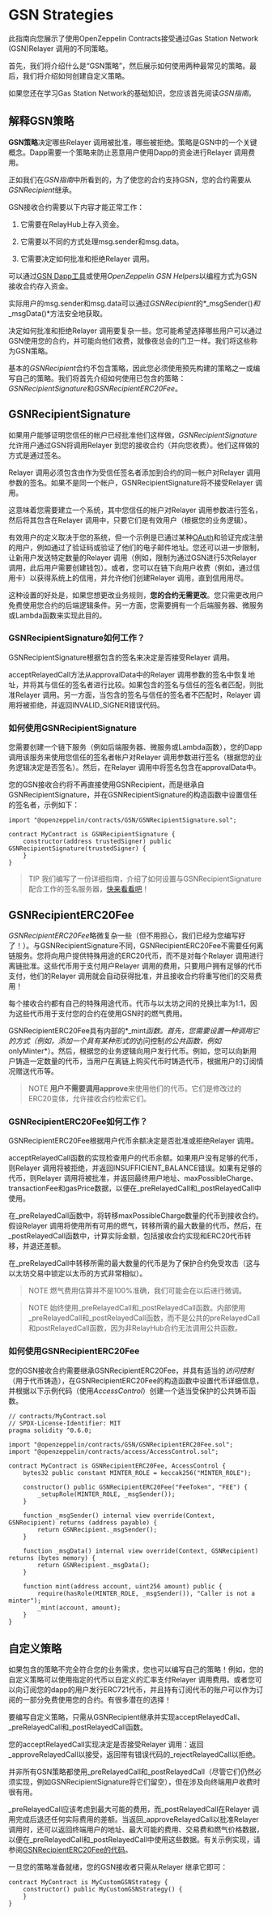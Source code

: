 # GSN Strategies
此指南向您展示了使用OpenZeppelin Contracts接受通过Gas Station Network (GSN)Relayer 调用的不同策略。

首先，我们将介绍什么是“GSN策略”，然后展示如何使用两种最常见的策略。最后，我们将介绍如何创建自定义策略。

如果您还在学习Gas Station Network的基础知识，您应该首先阅读*GSN指南*。

## 解释GSN策略
**GSN策略**决定哪些Relayer 调用被批准，哪些被拒绝。策略是GSN中的一个关键概念。Dapp需要一个策略来防止恶意用户使用Dapp的资金进行Relayer 调用费用。

正如我们在*GSN指南*中所看到的，为了使您的合约支持GSN，您的合约需要从*GSNRecipient*继承。

GSN接收合约需要以下内容才能正常工作：

1. 它需要在RelayHub上存入资金。

2. 它需要以不同的方式处理msg.sender和msg.data。

3. 它需要决定如何批准和拒绝Relayer 调用。

可以通过[GSN Dapp工具](https://gsn.openzeppelin.com/recipients)或使用*OpenZeppelin GSN Helpers*以编程方式为GSN接收合约存入资金。

实际用户的msg.sender和msg.data可以通过*GSNRecipient*的*_msgSender()*和*_msgData()*方法安全地获取。

决定如何批准和拒绝Relayer 调用要复杂一些。您可能希望选择哪些用户可以通过GSN使用您的合约，并可能向他们收费，就像夜总会的门卫一样。我们将这些称为GSN策略。

基本的*GSNRecipient*合约不包含策略，因此您必须使用预先构建的策略之一或编写自己的策略。我们将首先介绍如何使用已包含的策略：*GSNRecipientSignature*和*GSNRecipientERC20Fee*。

## GSNRecipientSignature
如果用户能够证明您信任的帐户已经批准他们这样做，*GSNRecipientSignature*允许用户通过GSN将调用Relayer 到您的接收合约（并向您收费）。他们这样做的方式是通过签名。

Relayer 调用必须包含由作为受信任签名者添加到合约的同一帐户对Relayer 调用参数的签名。如果不是同一个帐户，GSNRecipientSignature将不接受Relayer 调用。

这意味着您需要建立一个系统，其中您信任的帐户对Relayer 调用参数进行签名，然后将其包含在Relayer 调用中，只要它们是有效用户（根据您的业务逻辑）。

有效用户的定义取决于您的系统，但一个示例是已通过某种[OAuth](https://en.wikipedia.org/wiki/OAuth)和验证完成注册的用户，例如通过了验证码或验证了他们的电子邮件地址。您还可以进一步限制，让新用户发送特定数量的Relayer 调用（例如，限制为通过GSN进行5次Relayer 调用，此后用户需要创建钱包）。或者，您可以在链下向用户收费（例如，通过信用卡）以获得系统上的信用，并允许他们创建Relayer 调用，直到信用用尽。

这种设置的好处是，如果您想更改业务规则，**您的合约无需更改**。您只需更改用户免费使用您合约的后端逻辑条件。另一方面，您需要拥有一个后端服务器、微服务或Lambda函数来实现此目的。

### GSNRecipientSignature如何工作？
GSNRecipientSignature根据包含的签名来决定是否接受Relayer 调用。

acceptRelayedCall方法从approvalData中的Relayer 调用参数的签名中恢复地址，并将其与信任的签名者进行比较。如果包含的签名与信任的签名者匹配，则批准Relayer 调用。另一方面，当包含的签名与信任的签名者不匹配时，Relayer 调用将被拒绝，并返回INVALID_SIGNER错误代码。

### 如何使用GSNRecipientSignature
您需要创建一个链下服务（例如后端服务器、微服务或Lambda函数），您的Dapp调用该服务来使用您信任的签名者帐户对Relayer 调用参数进行签名（根据您的业务逻辑决定是否签名）。然后，在Relayer 调用中将签名包含在approvalData中。

您的GSN接收合约将不再直接使用GSNRecipient，而是继承自GSNRecipientSignature，并在GSNRecipientSignature的构造函数中设置信任的签名者，示例如下：
```
import "@openzeppelin/contracts/GSN/GSNRecipientSignature.sol";

contract MyContract is GSNRecipientSignature {
    constructor(address trustedSigner) public GSNRecipientSignature(trustedSigner) {
    }
}
```

> TIP
我们编写了一份详细指南，介绍了如何设置与GSNRecipientSignature配合工作的签名服务器，[快来看看吧](https://forum.openzeppelin.com/t/advanced-gsn-gsnrecipientsignature-sol/1414)！

## GSNRecipientERC20Fee
*GSNRecipientERC20Fee*略微复杂一些（但不用担心，我们已经为您编写好了！）。与GSNRecipientSignature不同，GSNRecipientERC20Fee不需要任何离链服务。您将向用户提供特殊用途的ERC20代币，而不是对每个Relayer 调用进行离链批准。这些代币用于支付用户Relayer 调用的费用，只要用户拥有足够的代币支付，他们的Relayer 调用就会自动获得批准，并且接收合约将重写他们的交易费用！

每个接收合约都有自己的特殊用途代币。代币与以太坊之间的兑换比率为1:1，因为这些代币用于支付您的合约在使用GSN时的燃气费用。

GSNRecipientERC20Fee具有内部的*_mint*函数。首先，您需要设置一种调用它的方式（例如，添加一个具有某种形式的*访问控制*的公共函数，例如*onlyMinter*）。然后，根据您的业务逻辑向用户发行代币。例如，您可以向新用户铸造一定数量的代币，当用户在离链上购买代币时铸造代币，根据用户的订阅情况赠送代币等。

> NOTE
**用户不需要调用approve**来使用他们的代币。它们是修改过的ERC20变体，允许接收合约检索它们。

### GSNRecipientERC20Fee如何工作？
GSNRecipientERC20Fee根据用户代币余额决定是否批准或拒绝Relayer 调用。

acceptRelayedCall函数的实现检查用户的代币余额。如果用户没有足够的代币，则Relayer 调用将被拒绝，并返回INSUFFICIENT_BALANCE错误。如果有足够的代币，则Relayer 调用将被批准，并返回最终用户地址、maxPossibleCharge、transactionFee和gasPrice数据，以便在_preRelayedCall和_postRelayedCall中使用。

在_preRelayedCall函数中，将转移maxPossibleCharge数量的代币到接收合约。假设Relayer 调用将使用所有可用的燃气，转移所需的最大数量的代币。然后，在_postRelayedCall函数中，计算实际金额，包括接收合约实现和ERC20代币转移，并退还差额。

在_preRelayedCall中转移所需的最大数量的代币是为了保护合约免受攻击（这与以太坊交易中锁定以太币的方式非常相似）。

> NOTE
燃气费用估算并不是100%准确，我们可能会在以后进行微调。

> NOTE
始终使用_preRelayedCall和_postRelayedCall函数。内部使用_preRelayedCall和_postRelayedCall函数，而不是公共的preRelayedCall和postRelayedCall函数，因为非RelayHub合约无法调用公共函数。

### 如何使用GSNRecipientERC20Fee
您的GSN接收合约需要继承GSNRecipientERC20Fee，并具有适当的*访问控制*（用于代币铸造），在GSNRecipientERC20Fee的构造函数中设置代币详细信息，并根据以下示例代码（使用*AccessControl*）创建一个适当受保护的公共铸币函数。
```
// contracts/MyContract.sol
// SPDX-License-Identifier: MIT
pragma solidity ^0.6.0;

import "@openzeppelin/contracts/GSN/GSNRecipientERC20Fee.sol";
import "@openzeppelin/contracts/access/AccessControl.sol";

contract MyContract is GSNRecipientERC20Fee, AccessControl {
    bytes32 public constant MINTER_ROLE = keccak256("MINTER_ROLE");

    constructor() public GSNRecipientERC20Fee("FeeToken", "FEE") {
        _setupRole(MINTER_ROLE, _msgSender());
    }

    function _msgSender() internal view override(Context, GSNRecipient) returns (address payable) {
        return GSNRecipient._msgSender();
    }

    function _msgData() internal view override(Context, GSNRecipient) returns (bytes memory) {
        return GSNRecipient._msgData();
    }

    function mint(address account, uint256 amount) public {
        require(hasRole(MINTER_ROLE, _msgSender()), "Caller is not a minter");
        _mint(account, amount);
    }
}
```

## 自定义策略
如果包含的策略不完全符合您的业务需求，您也可以编写自己的策略！例如，您的自定义策略可以使用指定的代币以自定义的汇率支付Relayer 调用费用。或者您可以向订阅您的dapp的用户发行ERC721代币，并且持有订阅代币的账户可以作为订阅的一部分免费使用您的合约。有很多潜在的选择！

要编写自定义策略，只需从GSNRecipient继承并实现acceptRelayedCall、_preRelayedCall和_postRelayedCall函数。

您的acceptRelayedCall实现决定是否接受Relayer 调用：返回_approveRelayedCall以接受，返回带有错误代码的_rejectRelayedCall以拒绝。

并非所有GSN策略都使用_preRelayedCall和_postRelayedCall（尽管它们仍然必须实现，例如GSNRecipientSignature将它们留空），但在涉及向终端用户收费时很有用。

_preRelayedCall应该考虑到最大可能的费用，而_postRelayedCall在Relayer 调用完成后退还任何实际费用的差额。当返回_approveRelayedCall以批准Relayer 调用时，还可以返回终端用户的地址、最大可能的费用、交易费和燃气价格数据，以便在_preRelayedCall和_postRelayedCall中使用这些数据。有关示例实现，请参阅[GSNRecipientERC20Fee的代码](https://github.com/OpenZeppelin/openzeppelin-contracts/blob/v3.0.0/contracts/GSN/GSNRecipientERC20Fee.sol)。

一旦您的策略准备就绪，您的GSN接收者只需从Relayer 继承它即可：
```
contract MyContract is MyCustomGSNStrategy {
    constructor() public MyCustomGSNStrategy() {
    }
}
```
